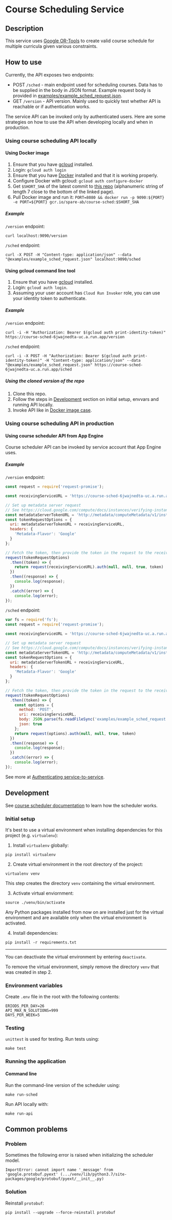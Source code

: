 # Course Scheduling Service

## Description

This service uses [Google OR-Tools](https://developers.google.com/optimization) to create valid course schedule for multiple curricula given various constraints.

## How to use

Currently, the API exposes two endpoints:

* POST `/sched` - main endpoint used for scheduling courses. Data has to be supplied in the body in JSON format. Example request body is provided in [examples/example_sched_request.json](https://github.com/mmxmb/course-sched/blob/master/examples/example_sched_request.json).
* GET `/version` - API version. Mainly used to quickly test whether API is reachable or if authentication works.

The service API can be invoked only by authenticated users. Here are some strategies on how to use the API when developing locally and when in production.

### Using course scheduling API locally 

#### Using Docker image

1. Ensure that you have [gcloud](https://cloud.google.com/sdk/gcloud/) installed.
2. Login: `gcloud auth login`
3. Ensure that you have [Docker](https://www.docker.com/) installed and that it is working properly. 
4. Configure Docker with gcloud: `gcloud auth configure-docker`
5. Get `$SHORT_SHA` of the latest commit to [this repo](https://github.com/mmxmb/course-sched/commit/master) (alphanumeric string of length 7 close to the bottom of the linked page).
6. Pull Docker image and run it: `PORT=8080 && docker run -p 9090:${PORT} -e PORT=${PORT} gcr.io/spare-ab/course-sched:$SHORT_SHA`

##### Example

`/version` endpoint:

```
curl localhost:9090/version
```

`/sched` endpoint:

```
curl -X POST -H "Content-type: application/json" --data "@examples/example_sched_request.json" localhost:9090/sched
```

#### Using gcloud command line tool

1. Ensure that you have [gcloud](https://cloud.google.com/sdk/gcloud/) installed.
2. Login: `gcloud auth login`.
3. Assuming your user account has `Cloud Run Invoker` role, you can use your identity token to authenticate.

##### Example

`/version` endpoint:

```
curl -i -H "Authorization: Bearer $(gcloud auth print-identity-token)" https://course-sched-6jwajnedta-uc.a.run.app/version
```

`/sched` endpoint:

```
curl -i -X POST -H "Authorization: Bearer $(gcloud auth print-identity-token)" -H "Content-type: application/json" --data "@examples/example_sched_request.json" https://course-sched-6jwajnedta-uc.a.run.app/sched
```

##### Using the cloned version of the repo

1. Clone this repo.
2. Follow the steps in [Development](#development) section on initial setup, envvars and running API locally.
3. Invoke API like in [Docker image case](#using-docker-image).

### Using course scheduling API in production 

#### Using course scheduler API from App Engine

Course scheduler API can be invoked by service account that App Engine uses. 

##### Example

`/version` endpoint:

```js
const request = require('request-promise');

const receivingServiceURL = 'https://course-sched-6jwajnedta-uc.a.run.app/sched'

// Set up metadata server request
// See https://cloud.google.com/compute/docs/instances/verifying-instance-identity#request_signature
const metadataServerTokenURL = 'http://metadata/computeMetadata/v1/instance/service-accounts/default/identity?audience=';
const tokenRequestOptions = {
  uri: metadataServerTokenURL + receivingServiceURL,
  headers: {
    'Metadata-Flavor': 'Google'
  }
};

// Fetch the token, then provide the token in the request to the receiving service
request(tokenRequestOptions)
  .then((token) => {
    return request(receivingServiceURL).auth(null, null, true, token)
  })
  .then((response) => {
    console.log(response);
  })
  .catch((error) => {
    console.log(error);
});
```

`/sched` endpoint:

```js
var fs = require('fs');
const request = require('request-promise');

const receivingServiceURL = 'https://course-sched-6jwajnedta-uc.a.run.app/sched'

// Set up metadata server request
// See https://cloud.google.com/compute/docs/instances/verifying-instance-identity#request_signature
const metadataServerTokenURL = 'http://metadata/computeMetadata/v1/instance/service-accounts/default/identity?audience=';
const tokenRequestOptions = {
  uri: metadataServerTokenURL + receivingServiceURL,
  headers: {
    'Metadata-Flavor': 'Google'
  }
};

// Fetch the token, then provide the token in the request to the receiving service
request(tokenRequestOptions)
  .then((token) => {
    const options = {
      method: 'POST',
      uri: receivingServiceURL,
      body: JSON.parse(fs.readFileSync('examples/example_sched_request.json', 'utf8')),
      json: true
    };
    return request(options).auth(null, null, true, token)
  })
  .then((response) => {
    console.log(response);
  })
  .catch((error) => {
    console.log(error);
});
```

See more at [Authenticating service-to-service](https://cloud.google.com/run/docs/authenticating/service-to-service).

## Development

See [course scheduler documentation](course_sched/README.md) to learn how the scheduler works.

### Initial setup

It's best to use a virtual environment when installing dependencies for this project (e.g. `virtualenv`):

1. Install `virtualenv` globally: 

  ```
pip install virtualenv
```

2. Create virtual environment in the root directory of the project:

  ```
virtualenv venv
```
This step creates the directory `venv` containing the virtual environment.

3. Activate virtual enviornment:

  ```
source ./venv/bin/activate
```
Any Python packages installed from now on are installed just for the virtual environment and are available only when the virtual environment is activated.

4. Install dependencies:

  ```
pip install -r requirements.txt
```

---
You can deactivate the virtual environment by entering `deactivate`.

To remove the virtual environment, simply remove the directory `venv` that was created in step 2.

### Environment variables

Create `.env` file in the root with the following contents:

```
ERIODS_PER_DAY=26
API_MAX_N_SOLUTIONS=999
DAYS_PER_WEEK=5
```

### Testing

`unittest` is used for testing. Run tests using:

```
make test
```

### Running the application

#### Command line

Run the command-line version of the scheduler using:

```
make run-sched
```

Run API locally with:

```
make run-api
```

## Common problems

### Problem

Sometimes the following error is raised when initializing the scheduler model.

```
ImportError: cannot import name '_message' from 'google.protobuf.pyext' (.../venv/lib/python3.7/site-packages/google/protobuf/pyext/__init__.py)
```

### Solution

Reinstall `protobuf`:

```
pip install --upgrade --force-reinstall protobuf
```
